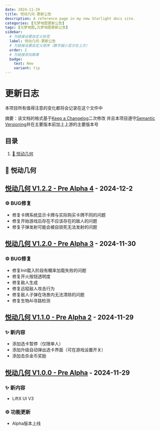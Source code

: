 ```yaml
---
date: 2024-11-29
title: 悦动几何-更新公告
description: A reference page in my new Starlight docs site.
categories: [元梦地图更新公告]
tags: [元梦地图,元梦地图更新公告]
sidebar:
  # 为链接设置自定义标签
  label: 悦动几何-更新公告
  # 为链接设置自定义顺序（数字越小显示在上方）
  order: 2
  # 为链接添加徽章
  badge:
    text: New
    variant: tip
---
```


# 更新日志
本项目所有值得注意的变化都将会记录在这个文件中

摘要：该文档的格式基于[Keep a Changelog](https://keepachangelog.com/en/1.0.0/)二次修改
并且本项目遵守[Semantic Versioning](https://semver.org/spec/v2.0.0.html)并在主要版本前加上上游的主要版本号

## 目录

1. [🔖 悦动几何](#CataLogs-GeoRising-V1)


## <a id="CataLogs-GeoRising-V1"></a>🔖 悦动几何

## [悦动几何 V1.2.2 - Pre Alpha 4]() - 2024-12-2

### ⚙️ BUG修复
- 修复卡牌系统显示卡牌与实际购买卡牌不同的问题
- 修复开始游戏后存在不应该存在的敌人的问题
- 修复子弹发射可能会被自锁死无法发射的问题

## [悦动几何 V1.2.0 - Pre Alpha 3]() - 2024-11-30

### ⚙️ BUG修复
- 修复Init载入阶段有概率加载失败的问题
- 修复开火按钮透明度
- 修复敌人生成
- 修复远程敌人攻击行为
- 修复敌人子弹在场景内无法清除的问题
- 修复生物AI寻路检测

## [悦动几何 V1.1.0 - Pre Alpha 2]() - 2024-11-29

### ✨ 新内容
- 添加选卡暂停（仅限单人）
- 添加升级自动弹出选卡界面（可在游戏设置开关）
- 添加击杀金币奖励

## [悦动几何 V1.0.0 - Pre Alpha]() - 2024-11-29

### ✨ 新内容
- LiftX UI V3

### ⚙️ 功能更新
- Alpha版本上线
